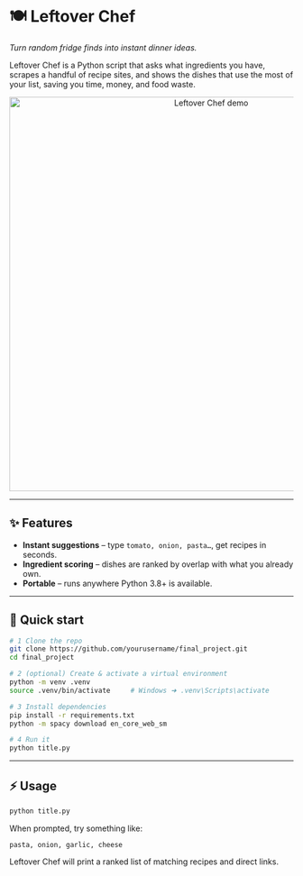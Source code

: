 # 🍽️ Leftover Chef

*Turn random fridge finds into instant dinner ideas.*

Leftover Chef is a Python script that asks what ingredients you have, scrapes a handful of recipe sites, and shows the dishes that use the most of your list, saving you time, money, and food waste.

<p align="center">
  <!-- Drop a GIF or screenshot called demo.gif in media/ to show it off -->
  <img src="media/demo.gif" alt="Leftover Chef demo" width="700">
</p>

---

## ✨ Features
- **Instant suggestions** – type `tomato, onion, pasta…`, get recipes in seconds.  
- **Ingredient scoring** – dishes are ranked by overlap with what you already own.  
- **Portable** – runs anywhere Python 3.8+ is available.

---

## 🚀 Quick start

```bash
# 1 Clone the repo
git clone https://github.com/yourusername/final_project.git
cd final_project

# 2 (optional) Create & activate a virtual environment
python -m venv .venv
source .venv/bin/activate     # Windows ➜ .venv\Scripts\activate

# 3 Install dependencies
pip install -r requirements.txt
python -m spacy download en_core_web_sm

# 4 Run it
python title.py
```

---

## ⚡ Usage

```bash
python title.py
```

When prompted, try something like:

```
pasta, onion, garlic, cheese
```

Leftover Chef will print a ranked list of matching recipes and direct links.

